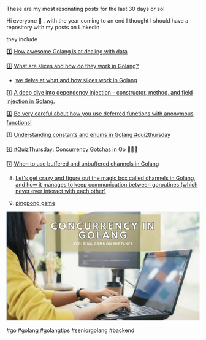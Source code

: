 These are my most resonating posts for the last 30 days or so!


Hi everyone 🤗 , with the year coming to an end I thought I should have a repository with my posts on Linkedin


they include


1️⃣ [How awesome Golang is at dealing with data](https://github.com/myrachanto/senior/tree/master/mapper)


2️⃣ [What are slices and how do they work in Golang?](https://github.com/myrachanto/senior/tree/master/fundamentals/slices)

 - [we delve at what and how slices work in Golang](https://github.com/myrachanto/senior/tree/master/slicer)


3️⃣ [A deep dive into dependency injection - constructor, method, and field injection in Golang.](https://github.com/myrachanto/senior/tree/master/di)


4️⃣ [Be very careful about how you use deferred functions with anonymous functions!](https://github.com/myrachanto/senior/tree/master/defa)


5️⃣ [Understanding constants and enums in Golang #quizthursday](https://github.com/myrachanto/senior/tree/master/constantes)


6️⃣ [#QuizThursday: Concurrency Gotchas in Go 👨‍💻🐹](https://github.com/myrachanto/senior/edit/master/concurrency/README.md)


7️⃣ [When to use buffered and unbuffered channels in Golang](https://github.com/myrachanto/senior/tree/master/channels)

8. [Let's get crazy and figure out the magic box called channels in Golang, and how it manages to keep communication between goroutines (which never ever interact with each other)](https://github.com/myrachanto/senior/tree/master/hchaner)

9. [pingpong game](https://github.com/myrachanto/senior/tree/master/pingpong)

![concurrency](https://github.com/myrachanto/senior/blob/master/concurrency/Designer(1).png "concurrency")

#go #golang #golangtips #seniorgolang #backend 